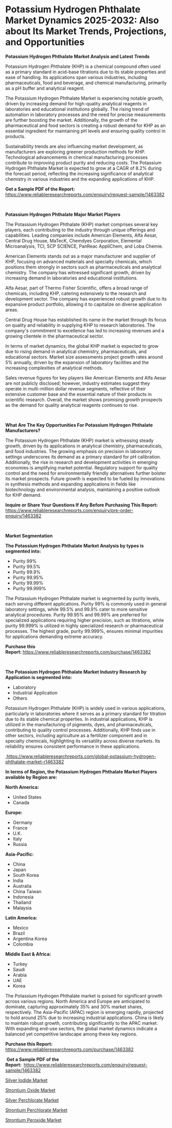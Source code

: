 <p><h1>Potassium Hydrogen Phthalate Market Dynamics 2025-2032: Also about Its Market Trends, Projections, and Opportunities</h1></p><p><strong>Potassium Hydrogen Phthalate Market Analysis and Latest Trends</strong></p>
<p><p>Potassium Hydrogen Phthalate (KHP) is a chemical compound often used as a primary standard in acid-base titrations due to its stable properties and ease of handling. Its applications span various industries, including pharmaceuticals, food and beverage, and chemical manufacturing, primarily as a pH buffer and analytical reagent.</p><p>The Potassium Hydrogen Phthalate Market is experiencing notable growth, driven by increasing demand for high-quality analytical reagents in laboratories and educational institutions globally. The rising trend of automation in laboratory processes and the need for precise measurements are further boosting the market. Additionally, the growth of the pharmaceutical and food sectors is creating a robust demand for KHP as an essential ingredient for maintaining pH levels and ensuring quality control in products.</p><p>Sustainability trends are also influencing market development, as manufacturers are exploring greener production methods for KHP. Technological advancements in chemical manufacturing processes contribute to improving product purity and reducing costs. The Potassium Hydrogen Phthalate Market is expected to grow at a CAGR of 8.2% during the forecast period, reflecting the increasing significance of analytical chemistry in various industries and the expanding applications of KHP.</p></p>
<p><strong>Get a Sample PDF of the Report:&nbsp;</strong> <a href="https://www.reliableresearchreports.com/enquiry/request-sample/1463382?utm_campaign=7&utm_medium=2&utm_source=Github&utm_content=ia&utm_term=01042025&utm_id=potassium-hydrogen-phthalate">https://www.reliableresearchreports.com/enquiry/request-sample/1463382</a></p>
<p>&nbsp;</p>
<p><strong>Potassium Hydrogen Phthalate Major Market Players</strong></p>
<p><p>The Potassium Hydrogen Phthalate (KHP) market comprises several key players, each contributing to the industry through unique offerings and capabilities. Leading companies include American Elements, Alfa Aesar, Central Drug House, MaTecK, Chemdyes Corporation, Elemental Microanalysis, TCI, SCP SCIENCE, PanReac AppliChem, and Loba Chemie.</p><p>American Elements stands out as a major manufacturer and supplier of KHP, focusing on advanced materials and specialty chemicals, which positions them strongly in sectors such as pharmaceuticals and analytical chemistry. The company has witnessed significant growth, driven by increasing demand in laboratories and educational institutions.</p><p>Alfa Aesar, part of Thermo Fisher Scientific, offers a broad range of chemicals, including KHP, catering extensively to the research and development sector. The company has experienced robust growth due to its expansive product portfolio, allowing it to capitalize on diverse application areas.</p><p>Central Drug House has established its name in the market through its focus on quality and reliability in supplying KHP to research laboratories. The company's commitment to excellence has led to increasing revenues and a growing clientele in the pharmaceutical sector.</p><p>In terms of market dynamics, the global KHP market is expected to grow due to rising demand in analytical chemistry, pharmaceuticals, and educational sectors. Market size assessments project growth rates around 5% annually, driven by the expansion of laboratory facilities and the increasing complexities of analytical methods.</p><p>Sales revenue figures for key players like American Elements and Alfa Aesar are not publicly disclosed; however, industry estimates suggest they operate in multi-million dollar revenue segments, reflective of their extensive customer base and the essential nature of their products in scientific research. Overall, the market shows promising growth prospects as the demand for quality analytical reagents continues to rise.</p></p>
<p>&nbsp;</p>
<p><strong>What Are The Key Opportunities For Potassium Hydrogen Phthalate Manufacturers?</strong></p>
<p><p>The Potassium Hydrogen Phthalate (KHP) market is witnessing steady growth, driven by its applications in analytical chemistry, pharmaceuticals, and food industries. The growing emphasis on precision in laboratory settings underscores its demand as a primary standard for pH calibration. Additionally, the rise in research and development activities in emerging economies is amplifying market potential. Regulatory support for quality control and the need for environmentally friendly alternatives further bolster its market prospects. Future growth is expected to be fueled by innovations in synthesis methods and expanding applications in fields like biotechnology and environmental analysis, maintaining a positive outlook for KHP demand.</p></p>
<p><strong>Inquire or Share Your Questions If Any Before Purchasing This Report:</strong> <a href="https://www.reliableresearchreports.com/enquiry/pre-order-enquiry/1463382?utm_campaign=7&utm_medium=2&utm_source=Github&utm_content=ia&utm_term=01042025&utm_id=potassium-hydrogen-phthalate">https://www.reliableresearchreports.com/enquiry/pre-order-enquiry/1463382</a></p>
<p>&nbsp;</p>
<p><strong>Market Segmentation</strong></p>
<p><strong>The Potassium Hydrogen Phthalate Market Analysis by types is segmented into:</strong></p>
<p><ul><li>Purity 99%</li><li>Purity 99.5%</li><li>Purity 99.9%</li><li>Purity 99.95%</li><li>Purity 99.99%</li><li>Purity 99.999%</li></ul></p>
<p><p>The Potassium Hydrogen Phthalate market is segmented by purity levels, each serving different applications. Purity 99% is commonly used in general laboratory settings, while 99.5% and 99.9% cater to more sensitive analytical procedures. Purity 99.95% and 99.99% are preferred for specialized applications requiring higher precision, such as titrations, while purity 99.999% is utilized in highly specialized research or pharmaceutical processes. The highest grade, purity 99.999%, ensures minimal impurities for applications demanding extreme accuracy.</p></p>
<p><strong>Purchase this Report:&nbsp;</strong><a href="https://www.reliableresearchreports.com/purchase/1463382?utm_campaign=7&utm_medium=2&utm_source=Github&utm_content=ia&utm_term=01042025&utm_id=potassium-hydrogen-phthalate">https://www.reliableresearchreports.com/purchase/1463382</a></p>
<p>&nbsp;</p>
<p><strong>The Potassium Hydrogen Phthalate Market Industry Research by Application is segmented into:</strong></p>
<p><ul><li>Laboratory</li><li>Industrial Application</li><li>Others</li></ul></p>
<p><p>Potassium Hydrogen Phthalate (KHP) is widely used in various applications, particularly in laboratories where it serves as a primary standard for titration due to its stable chemical properties. In industrial applications, KHP is utilized in the manufacturing of pigments, dyes, and pharmaceuticals, contributing to quality control processes. Additionally, KHP finds use in other sectors, including agriculture as a fertilizer component and in specialty chemicals, highlighting its versatility across diverse markets. Its reliability ensures consistent performance in these applications.</p></p>
<p><a href="https://www.reliableresearchreports.com/global-potassium-hydrogen-phthalate-market-r1463382?utm_campaign=7&utm_medium=2&utm_source=Github&utm_content=ia&utm_term=01042025&utm_id=potassium-hydrogen-phthalate">&nbsp;https://www.reliableresearchreports.com/global-potassium-hydrogen-phthalate-market-r1463382</a></p>
<p><strong>In terms of Region, the Potassium Hydrogen Phthalate Market Players available by Region are:</strong></p>
<p>
    <p> <strong> North America: </strong>
        <ul>
            <li>United States</li>
            <li>Canada</li>
        </ul>
        </p> 
    <p> <strong> Europe: </strong>
        <ul>
            <li>Germany</li>
            <li>France</li>
            <li>U.K.</li>
            <li>Italy</li>
            <li>Russia</li>
        </ul>
        </p> 
    <p> <strong> Asia-Pacific: </strong>
        <ul>
            <li>China</li>
            <li>Japan</li>
            <li>South Korea</li>
            <li>India</li>
            <li>Australia</li>
            <li>China Taiwan</li>
            <li>Indonesia</li>
            <li>Thailand</li>
            <li>Malaysia</li>
        </ul>
        </p> 
    <p> <strong> Latin America: </strong>
        <ul>
            <li>Mexico</li>
            <li>Brazil</li>
            <li>Argentina Korea</li>
            <li>Colombia</li>
        </ul>
        </p> 
    <p> <strong> Middle East & Africa: </strong>
        <ul>
            <li>Turkey</li>
            <li>Saudi</li>
            <li>Arabia</li>
            <li>UAE</li>
            <li>Korea</li>
        </ul>
    </p>
    </p>
<p><p>The Potassium Hydrogen Phthalate market is poised for significant growth across various regions. North America and Europe are anticipated to dominate, capturing approximately 35% and 30% market shares, respectively. The Asia-Pacific (APAC) region is emerging rapidly, projected to hold around 25% due to increasing industrial applications. China is likely to maintain robust growth, contributing significantly to the APAC market. With expanding end-use sectors, the global market dynamics indicate a balanced yet competitive landscape among these key regions.</p></p>
<p><strong>Purchase this Report: </strong><a href="https://www.reliableresearchreports.com/purchase/1463382?utm_campaign=7&utm_medium=2&utm_source=Github&utm_content=ia&utm_term=01042025&utm_id=potassium-hydrogen-phthalate">https://www.reliableresearchreports.com/purchase/1463382</a></p>
<p>&nbsp;<strong>Get a Sample PDF of the Report:&nbsp;&nbsp;</strong><a href="https://www.reliableresearchreports.com/enquiry/request-sample/1463382?utm_campaign=7&utm_medium=2&utm_source=Github&utm_content=ia&utm_term=01042025&utm_id=potassium-hydrogen-phthalate">https://www.reliableresearchreports.com/enquiry/request-sample/1463382</a></p>
<p><strong></strong></p>
<p><p><a href="https://github.com/vigatoimrene04/Market-Research-Report-List-1/blob/main/silver-iodide-market.md?utm_campaign=7&utm_medium=2&utm_source=Github&utm_content=ia&utm_term=01042025&utm_id=potassium-hydrogen-phthalate">Silver Iodide Market</a></p><p><a href="https://github.com/supashcriana/Market-Research-Report-List-1/blob/main/strontium-oxide-market.md?utm_campaign=7&utm_medium=2&utm_source=Github&utm_content=ia&utm_term=01042025&utm_id=potassium-hydrogen-phthalate">Strontium Oxide Market</a></p><p><a href="https://github.com/gasiorgary79/Market-Research-Report-List-1/blob/main/silver-perchlorate-market.md?utm_campaign=7&utm_medium=2&utm_source=Github&utm_content=ia&utm_term=01042025&utm_id=potassium-hydrogen-phthalate">Silver Perchlorate Market</a></p><p><a href="https://github.com/joubehobock75/Market-Research-Report-List-1/blob/main/strontium-perchlorate-market.md?utm_campaign=7&utm_medium=2&utm_source=Github&utm_content=ia&utm_term=01042025&utm_id=potassium-hydrogen-phthalate">Strontium Perchlorate Market</a></p><p><a href="https://github.com/ozolsgasko02/Market-Research-Report-List-1/blob/main/strontium-peroxide-market.md?utm_campaign=7&utm_medium=2&utm_source=Github&utm_content=ia&utm_term=01042025&utm_id=potassium-hydrogen-phthalate">Strontium Peroxide Market</a></p></p>